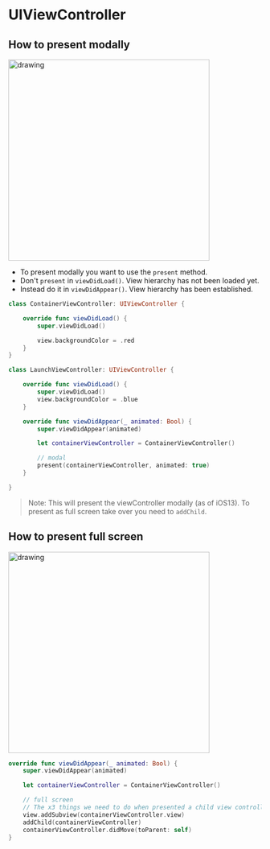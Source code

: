 # UIViewController

## How to present modally

<img src="https://github.com/jrasmusson/ios-starter-kit/blob/master/basics/UIViewController/images/modal.png" alt="drawing" width="400"/>

- To present modally you want to use the `present` method.
- Don't `present` in `viewDidLoad()`. View hierarchy has not been loaded yet.
- Instead do it in `viewDidAppear()`. View hierarchy has been established.

```swift
class ContainerViewController: UIViewController {

    override func viewDidLoad() {
        super.viewDidLoad()

        view.backgroundColor = .red
    }
}

class LaunchViewController: UIViewController {

    override func viewDidLoad() {
        super.viewDidLoad()
        view.backgroundColor = .blue
    }

    override func viewDidAppear(_ animated: Bool) {
        super.viewDidAppear(animated)

        let containerViewController = ContainerViewController() 

        // modal
        present(containerViewController, animated: true)
    }

}
```

> Note: This will present the viewController modally (as of iOS13). To present as full screen take over you need to `addChild`.


## How to present full screen

<img src="https://github.com/jrasmusson/ios-starter-kit/blob/master/basics/UIViewController/images/fullscreen.png" alt="drawing" width="400"/>

```swift
override func viewDidAppear(_ animated: Bool) {
    super.viewDidAppear(animated)

    let containerViewController = ContainerViewController()

    // full screen
    // The x3 things we need to do when presented a child view controller within a parent
    view.addSubview(containerViewController.view)
    addChild(containerViewController)
    containerViewController.didMove(toParent: self)
}
```

